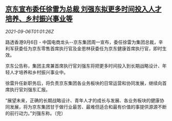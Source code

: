 <!--1630891863000-->
[京东宣布委任徐雷为总裁 刘强东拟更多时间投入人才培养、乡村振兴事业等](https://cn.reuters.com/article/jd-announcement-0906-mon-idCNKBS2G2017)
------

<div><i>2021-09-06T01:01:26Z</i></div><p>路透香港9月6日 - 中国电商龙头--京东集团周一宣布，委任徐雷为集团总裁，辛利军获委任为京东零售首席执行官及金恩林获委任为京东健康首席执行官，即时生效。</p><p>京东公告称，集团主席兼首席执行官刘强东将把更多时间投入到长期战略设计、年轻人才培养和乡村振兴事业中。</p><p>徐雷升任新职务后，将负责京东集团各业务板块的日常运营和协同发展，继续向首席执行官刘强东汇报。</p><p>“展望未来，正确的长期战略设计、青年人才的成长与发展、各业务板块的健康协同发展，将为京东集团甘于做行业最苦、最难但适合和最有价值的事提供源源不断的前行动力。”刘强东称。（完）</p>
